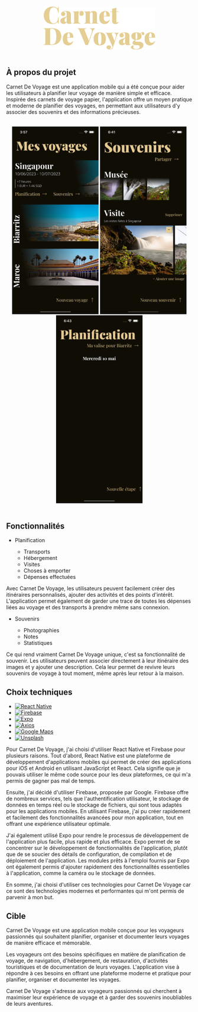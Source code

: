 <!-- PROJECT LOGO -->
<br />
<div align="center">
  <a href="https://github.com/PierreAntona/CarnetDeVoyage">
    <img src="./assets/logo.png" alt="Logo" width="302.5" height="116">
  </a>
</div>
<br />

<!-- À PROPOS DU PROJET -->

## À propos du projet

Carnet De Voyage est une application mobile qui a été conçue pour aider les utilisateurs à planifier leur voyage de manière simple et efficace. Inspirée des carnets de voyage papier, l'application offre un moyen pratique et moderne de planifier des voyages, en permettant aux utilisateurs d'y associer des souvenirs et des informations précieuses.

<br />
<div align="center">
  <img src="./assets/screenshot-1.png" alt="Screenshot" width="234" height="506.4">
  <img src="./assets/screenshot-2.png" alt="Screeshot" width="234" height="506.4">
  <img src="./assets/screenshot-3.png" alt="Screenshot" width="234" height="506.4">
</div>
<br />

<!-- FONCTIONNALITÉS -->

## Fonctionnalités

- Planification

  - Transports
  - Hébergement
  - Visites
  - Choses à emporter
  - Dépenses effectuées

Avec Carnet De Voyage, les utilisateurs peuvent facilement créer des itinéraires personnalisés, ajouter des activités et des points d'intérêt. L'application permet également de garder une trace de toutes les dépenses liées au voyage et des transports à prendre même sans connexion.

- Souvenirs

  - Photographies
  - Notes
  - Statistiques

Ce qui rend vraiment Carnet De Voyage unique, c'est sa fonctionnalité de souvenir. Les utilisateurs peuvent associer directement à leur itinéraire des images et y ajouter une description. Cela leur permet de revivre leurs souvenirs de voyage à tout moment, même après leur retour à la maison.

<!-- CHOIX TECHNIQUES -->

## Choix techniques

- [![React Native][react_native.com]][react_native-url]
- [![Firebase][firebase.com]][firebase-url]
- [![Expo][expo.com]][expo-url]
- [![Axios][axios.com]][axios-url]
- [![Google Maps][google_maps.com]][google_maps-url]
- [![Unsplash][unsplash.com]][unsplash-url]

Pour Carnet De Voyage, j'ai choisi d'utiliser React Native et Firebase pour plusieurs raisons. Tout d'abord, React Native est une plateforme de développement d'applications mobiles qui permet de créer des applications pour iOS et Android en utilisant JavaScript et React. Cela signifie que je pouvais utiliser le même code source pour les deux plateformes, ce qui m'a permis de gagner pas mal de temps.

Ensuite, j'ai décidé d'utiliser Firebase, proposée par Google. Firebase offre de nombreux services, tels que l'authentification utilisateur, le stockage de données en temps réel ou le stockage de fichiers, qui sont tous adaptés pour les applications mobiles. En utilisant Firebase, j'ai pu créer rapidement et facilement des fonctionnalités avancées pour mon application, tout en offrant une expérience utilisateur optimale.

J'ai également utilisé Expo pour rendre le processus de développement de l'application plus facile, plus rapide et plus efficace. Expo permet de se concentrer sur le développement de fonctionnalités de l'application, plutôt que de se soucier des détails de configuration, de compilation et de déploiement de l'application. Les modules prêts à l'emploi fournis par Expo ont également permis d'ajouter rapidement des fonctionnalités essentielles à l'application, comme la caméra ou le stockage de données.

En somme, j'ai choisi d'utiliser ces technologies pour Carnet De Voyage car ce sont des technologies modernes et performantes qui m'ont permis de parvenir à mon but.

<!-- CIBLE -->

## Cible

Carnet De Voyage est une application mobile conçue pour les voyageurs passionnés qui souhaitent planifier, organiser et documenter leurs voyages de manière efficace et mémorable.

Les voyageurs ont des besoins spécifiques en matière de planification de voyage, de navigation, d'hébergement, de restauration, d'activités touristiques et de documentation de leurs voyages. L'application vise à répondre à ces besoins en offrant une plateforme moderne et pratique pour planifier, organiser et documenter les voyages.

Carnet De Voyage s'adresse aux voyageurs passionnés qui cherchent à maximiser leur expérience de voyage et à garder des souvenirs inoubliables de leurs aventures.

<!-- MARKDOWN LINKS & IMAGES -->

[carnet_de_voyage-screenshot-1]: ./assets/screenshot-1.png
[carnet_de_voyage-screenshot-2]: ./assets/screenshot-2.png
[carnet_de_voyage-screenshot-3]: ./assets/screenshot-3.png

[react_native.com]: https://img.shields.io/badge/React_Native-282c34?style=for-the-badge&logo=react&logoColor=#61DAFB
[react_native-url]: https://reactnative.dev/
[firebase.com]: https://img.shields.io/badge/Firebase-039BE5?style=for-the-badge&logo=firebase&logoColor=FFCA28
[firebase-url]: https://firebase.google.com/
[expo.com]: https://img.shields.io/badge/Expo-000020?style=for-the-badge&logo=expo&logoColor=white
[expo-url]: https://expo.dev/
[axios.com]: https://img.shields.io/badge/Axios-5A29E4?style=for-the-badge&logo=axios&logoColor=white
[axios-url]: https://axios-http.com/
[unsplash.com]: https://img.shields.io/badge/Unsplash-000000?style=for-the-badge&logo=unsplash&logoColor=white
[unsplash-url]: https://unsplash.com/
[google_maps.com]: https://img.shields.io/badge/Google_Maps-4285F4?style=for-the-badge&logo=googlemaps&logoColor=white
[google_maps-url]: https://developers.google.com/maps?hl=fr
